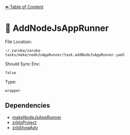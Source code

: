 [⬅️ Table of Content](../README.md)

# 🐸 AddNodeJsAppRunner

File Location:

    ~/.zaruba/zaruba-tasks/make/nodeJsAppRunner/task.addNodeJsAppRunner.yaml

Should Sync Env:

    false

Type:

    wrapper


## Dependencies

* [makeNodeJsAppRunner](makeNodeJsAppRunner.md)
* [zrbIsProject](zrbIsProject.md)
* [zrbShowAdv](zrbShowAdv.md)